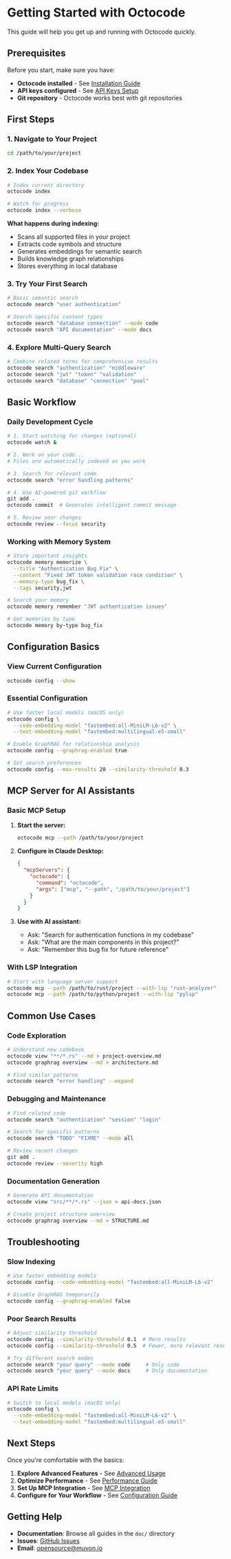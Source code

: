 # Getting Started with Octocode

This guide will help you get up and running with Octocode quickly.

## Prerequisites

Before you start, make sure you have:

- **Octocode installed** - See [Installation Guide](../INSTALL.md)
- **API keys configured** - See [API Keys Setup](API_KEYS.md)
- **Git repository** - Octocode works best with git repositories

## First Steps

### 1. Navigate to Your Project

```bash
cd /path/to/your/project
```

### 2. Index Your Codebase

```bash
# Index current directory
octocode index

# Watch for progress
octocode index --verbose
```

**What happens during indexing:**
- Scans all supported files in your project
- Extracts code symbols and structure
- Generates embeddings for semantic search
- Builds knowledge graph relationships
- Stores everything in local database

### 3. Try Your First Search

```bash
# Basic semantic search
octocode search "user authentication"

# Search specific content types
octocode search "database connection" --mode code
octocode search "API documentation" --mode docs
```

### 4. Explore Multi-Query Search

```bash
# Combine related terms for comprehensive results
octocode search "authentication" "middleware"
octocode search "jwt" "token" "validation"
octocode search "database" "connection" "pool"
```

## Basic Workflow

### Daily Development Cycle

```bash
# 1. Start watching for changes (optional)
octocode watch &

# 2. Work on your code...
# Files are automatically indexed as you work

# 3. Search for relevant code
octocode search "error handling patterns"

# 4. Use AI-powered git workflow
git add .
octocode commit  # Generates intelligent commit message

# 5. Review your changes
octocode review --focus security
```

### Working with Memory System

```bash
# Store important insights
octocode memory memorize \
  --title "Authentication Bug Fix" \
  --content "Fixed JWT token validation race condition" \
  --memory-type bug_fix \
  --tags security,jwt

# Search your memory
octocode memory remember "JWT authentication issues"

# Get memories by type
octocode memory by-type bug_fix
```

## Configuration Basics

### View Current Configuration

```bash
octocode config --show
```

### Essential Configuration

```bash
# Use faster local models (macOS only)
octocode config \
  --code-embedding-model "fastembed:all-MiniLM-L6-v2" \
  --text-embedding-model "fastembed:multilingual-e5-small"

# Enable GraphRAG for relationship analysis
octocode config --graphrag-enabled true

# Set search preferences
octocode config --max-results 20 --similarity-threshold 0.3
```

## MCP Server for AI Assistants

### Basic MCP Setup

1. **Start the server:**
   ```bash
   octocode mcp --path /path/to/your/project
   ```

2. **Configure in Claude Desktop:**
   ```json
   {
     "mcpServers": {
       "octocode": {
         "command": "octocode",
         "args": ["mcp", "--path", "/path/to/your/project"]
       }
     }
   }
   ```

3. **Use with AI assistant:**
   - Ask: "Search for authentication functions in my codebase"
   - Ask: "What are the main components in this project?"
   - Ask: "Remember this bug fix for future reference"

### With LSP Integration

```bash
# Start with language server support
octocode mcp --path /path/to/rust/project --with-lsp "rust-analyzer"
octocode mcp --path /path/to/python/project --with-lsp "pylsp"
```

## Common Use Cases

### Code Exploration

```bash
# Understand new codebase
octocode view "**/*.rs" --md > project-overview.md
octocode graphrag overview --md > architecture.md

# Find similar patterns
octocode search "error handling" --expand
```

### Debugging and Maintenance

```bash
# Find related code
octocode search "authentication" "session" "login"

# Search for specific patterns
octocode search "TODO" "FIXME" --mode all

# Review recent changes
git add .
octocode review --severity high
```

### Documentation Generation

```bash
# Generate API documentation
octocode view "src/**/*.rs" --json > api-docs.json

# Create project structure overview
octocode graphrag overview --md > STRUCTURE.md
```

## Troubleshooting

### Slow Indexing

```bash
# Use faster embedding models
octocode config --code-embedding-model "fastembed:all-MiniLM-L6-v2"

# Disable GraphRAG temporarily
octocode config --graphrag-enabled false
```

### Poor Search Results

```bash
# Adjust similarity threshold
octocode config --similarity-threshold 0.1  # More results
octocode config --similarity-threshold 0.5  # Fewer, more relevant results

# Try different search modes
octocode search "your query" --mode code     # Only code
octocode search "your query" --mode docs     # Only documentation
```

### API Rate Limits

```bash
# Switch to local models (macOS only)
octocode config \
  --code-embedding-model "fastembed:all-MiniLM-L6-v2" \
  --text-embedding-model "fastembed:multilingual-e5-small"
```

## Next Steps

Once you're comfortable with the basics:

1. **Explore Advanced Features** - See [Advanced Usage](ADVANCED_USAGE.md)
2. **Optimize Performance** - See [Performance Guide](PERFORMANCE.md)
3. **Set Up MCP Integration** - See [MCP Integration](MCP_INTEGRATION.md)
4. **Configure for Your Workflow** - See [Configuration Guide](CONFIGURATION.md)

## Getting Help

- **Documentation**: Browse all guides in the `doc/` directory
- **Issues**: [GitHub Issues](https://github.com/Muvon/octocode/issues)
- **Email**: [opensource@muvon.io](mailto:opensource@muvon.io)
